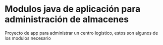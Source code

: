 # Modulos java de aplicación para administración de almacenes
Proyecto de app para administrar un centro logistico, estos son algunos de los modulos necesario
